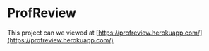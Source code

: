 # ProfReview

This project can we viewed at [https://profreview.herokuapp.com/](https://profreview.herokuapp.com/)

